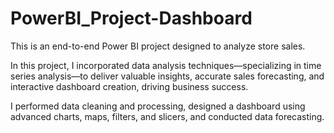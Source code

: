 # PowerBI_Project-Dashboard
This is an end-to-end Power BI project designed to analyze store sales.

In this project, I incorporated data analysis techniques—specializing in time series analysis—to deliver valuable insights, accurate sales forecasting, and interactive dashboard creation, driving business success.

I performed data cleaning and processing, designed a dashboard using advanced charts, maps, filters, and slicers, and conducted data forecasting.

